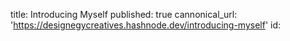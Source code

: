 title: Introducing Myself
published: true
cannonical_url: 'https://designegycreatives.hashnode.dev/introducing-myself'
id: 

